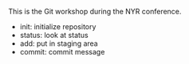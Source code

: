 This is the Git workshop during the NYR conference.

- init: initialize repository
- status: look at status
- add: put in staging area
- commit: commit message



